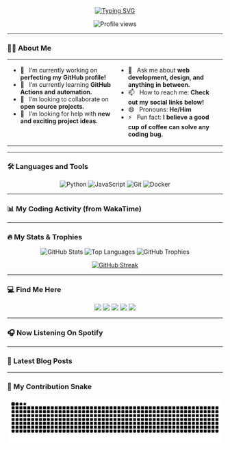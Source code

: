 <div align="center">

  <!-- Optional Header Image -->
  <!-- <img src="[YOUR_HEADER_IMAGE_URL]" alt="Header Image" /> -->

  <!-- Animated Header -->
  <a href="https://git.io/typing-svg">
    <img src="https://readme-typing-svg.demolab.com?font=Fira+Code&weight=700&size=40&pause=1000&color=00B871&center=true&vCenter=true&width=800&lines=Hey+there%2C+I'm+Nicholas+Adima+Gyanzo;CodeDeX" alt="Typing SVG" />
  </a>

  <!-- Profile View Counter -->
  <p>
    <img src="https://komarev.com/ghpvc/?username=SplashCodeDex&label=PROFILE+VIEWS&style=for-the-badge&color=brightgreen" alt="Profile views" />
  </p>
  
</div>

---

### 👨‍💻 About Me

<table width="100%">
<tr>
<td width="50%" valign="top">

*   🔭 &nbsp; I’m currently working on **perfecting my GitHub profile!**
*   🌱 &nbsp; I’m currently learning **GitHub Actions and automation.**
*   👯 &nbsp; I’m looking to collaborate on **open source projects.**
*   🤔 &nbsp; I’m looking for help with **new and exciting project ideas.**

</td>
<td width="50%" valign="top">

*   💬 &nbsp; Ask me about **web development, design, and anything in between.**
*   📫 &nbsp; How to reach me: **Check out my social links below!**
*   😄 &nbsp; Pronouns: **He/Him**
*   ⚡ &nbsp; Fun fact: **I believe a good cup of coffee can solve any coding bug.**

</td>
</tr>
</table>

---

### 🛠️ Languages and Tools

<p align="center">
  <!-- Add your language and tool badges here -->
  <img src="https://img.shields.io/badge/Python-282C34?logo=python&logoColor=3776AB" alt="Python" />
  <img src="https://img.shields.io/badge/JavaScript-282C34?logo=javascript&logoColor=F7DF1E" alt="JavaScript" />
  <img src="https://img.shields.io/badge/Git-282C34?logo=git&logoColor=F05032" alt="Git" />
  <img src="https://img.shields.io/badge/Docker-282C34?logo=docker&logoColor=2496ED" alt="Docker" />
</p>

---

### 📊 My Coding Activity (from WakaTime)

<!-- WAKATIME:START -->
<!-- This section will be automatically updated by a GitHub Action -->
<!-- WAKATIME:END -->

---

### 🔥 My Stats & Trophies

<p align="center">
  <!-- GitHub Stats -->
  <img src="https://github-readme-stats.vercel.app/api?username=SplashCodeDex&show_icons=true&theme=gotham&count_private=true&include_all_commits=true" alt="GitHub Stats" />
  <!-- Top Languages -->
  <img src="https://github-readme-stats.vercel.app/api/top-langs/?username=SplashCodeDex&layout=compact&theme=gotham" alt="Top Languages" />
  <!-- GitHub Trophies -->
  <img src="https://github-profile-trophy.vercel.app/?username=SplashCodeDex&theme=gotham" alt="GitHub Trophies" />
</p>
<p align="center">
  <!-- GitHub Streak -->
  <a href="https://git.io/streak-stats">
    <img src="https://streak-stats.demolab.com?user=SplashCodeDex&theme=gotham" alt="GitHub Streak" />
  </a>
</p>

---

### 💻 Find Me Here

<p align="center">
  <a href="https://github.com/SplashCodeDex" target="_blank"><img src="https://img.shields.io/badge/GitHub-282C34?logo=github&logoColor=white" /></a>
  <a href="https://x.com/DeXStudiosGh" target="_blank"><img src="https://img.shields.io/badge/Twitter-282C34?logo=x&logoColor=white" /></a>
  <a href="https://www.linkedin.com/in/nicholas-gyanzo-874a11354" target="_blank"><img src="https://img.shields.io/badge/LinkedIn-282C34?logo=linkedin&logoColor=0077B5" /></a>
  <a href="https://dev.to/CodeDeX" target="_blank"><img src="https://img.shields.io/badge/dev.to-282C34?logo=dev.to&logoColor=white" /></a>
  <a href="https://stackoverflow.com/users/44088461/codedex" target="_blank"><img src="https://img.shields.io/badge/StackOverflow-282C34?logo=stackoverflow&logoColor=F58025" /></a>
</p>

---

### 🎧 Now Listening On Spotify

<!-- SPOTIFY:START -->
<!-- This section will be automatically updated by a GitHub Action -->
<!-- SPOTIFY:END -->

---

### 📝 Latest Blog Posts

<!-- BLOG-POST-LIST:START -->
<!-- This section will be automatically updated by a GitHub Action -->
<!-- BLOG-POST-LIST:END -->

---

### 🐍 My Contribution Snake

<div align="center">
  <picture>
    <source media="(prefers-color-scheme: dark)" srcset="https://raw.githubusercontent.com/SplashCodeDex/SplashCodeDex/output/github-contribution-grid-snake-dark.svg">
    <source media="(prefers-color-scheme: light)" srcset="https://raw.githubusercontent.com/SplashCodeDex/SplashCodeDex/output/github-contribution-grid-snake.svg">
    <img alt="github contribution grid snake animation" src="https://raw.githubusercontent.com/SplashCodeDex/SplashCodeDex/output/github-contribution-grid-snake.svg">
  </picture>
</div>
